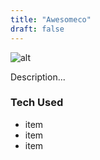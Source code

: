 ```yaml
---
title: "Awesomeco"
draft: false
---
```

![alt](//via.placeholder.com/640x150)

Description...


### Tech Used 
* item 
* item 
* item 


